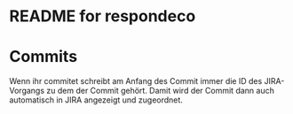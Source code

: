 README for respondeco
==========================

# Commits

Wenn ihr commitet schreibt am Anfang des Commit immer die ID des JIRA-Vorgangs zu dem der Commit gehört. Damit wird der Commit dann auch automatisch in JIRA angezeigt und zugeordnet.